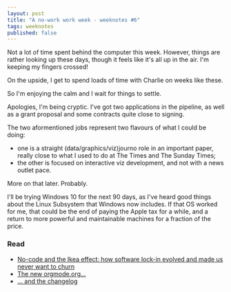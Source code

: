 ```yaml
---
layout: post
title: "A no-work work week - weeknotes #6"
tags: weeknotes
published: false
---
```


Not a lot of time spent behind the computer this week. However, things are rather looking up these days, though it feels like it's all up in the air. I'm keeping my fingers crossed!

On the upside, I get to spend loads of time with Charlie on weeks like these.

So I'm enjoying the calm and I wait for things to settle. 

Apologies, I'm being cryptic. I've got two applications in the pipeline, as well as a grant proposal and some contracts quite close to signing.

The two aformentioned jobs represent two flavours of what I could be doing:
* one is a straight (data/graphics/viz)journo role in an important paper, really close to what I used to do at The Times and The Sunday Times;
* the other is focused on interactive viz development, and not with a news outlet pace. 

More on that later. Probably.

I'll be trying Windows 10 for the next 90 days, as I've heard good things about the Linux Subsystem that Windows now includes. If that OS worked for me, that could be the end of paying the Apple tax for a while, and a return to more powerful and maintainable machines for a fraction of the price.

### Read
* [No-code and the Ikea effect: how software lock-in evolved and made us never want to churn](https://capiche.com/e/software-lockin)
* [The new orgmode.org...](https://orgmode.org/)
* [... and the changelog](https://orgmode.org/Changes.html)
